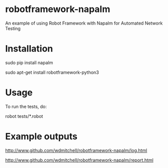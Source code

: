 # robotframework-napalm
An example of using Robot Framework with Napalm for Automated Network Testing

# Installation

sudo pip install napalm

sudo apt-get install robotframework-python3

# Usage

To run the tests, do:

robot tests/*.robot

# Example outputs
http://www.github.com/wdmitchell/robotframework-napalm/log.html

http://www.github.com/wdmitchell/robotframework-napalm/report.html

